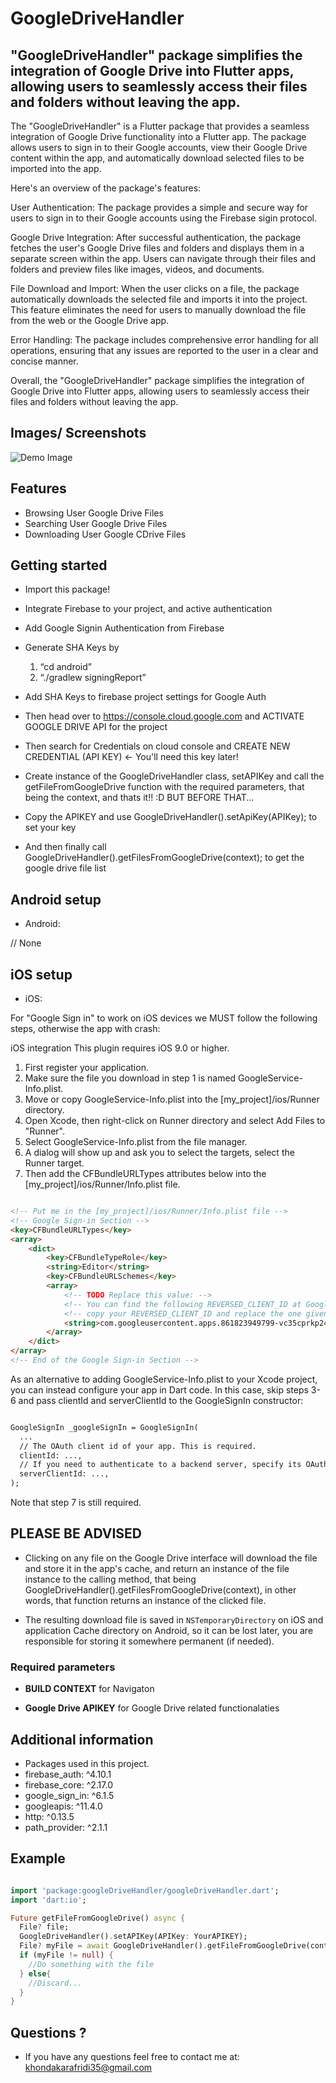 # GoogleDriveHandler

## "GoogleDriveHandler" package simplifies the integration of Google Drive into Flutter apps, allowing users to seamlessly access their files and folders without leaving the app.

The "GoogleDriveHandler" is a Flutter package that provides a seamless integration of Google Drive functionality into a Flutter app. The package allows users to sign in to their Google accounts, view their Google Drive content within the app, and automatically download selected files to be imported into the app.

Here's an overview of the package's features:

User Authentication: The package provides a simple and secure way for users to sign in to their Google accounts using the Firebase sigin protocol.

Google Drive Integration: After successful authentication, the package fetches the user's Google Drive files and folders and displays them in a separate screen within the app. Users can navigate through their files and folders and preview files like images, videos, and documents.

File Download and Import: When the user clicks on a file, the package automatically downloads the selected file and imports it into the project. This feature eliminates the need for users to manually download the file from the web or the Google Drive app.

Error Handling: The package includes comprehensive error handling for all operations, ensuring that any issues are reported to the user in a clear and concise manner.

Overall, the "GoogleDriveHandler" package simplifies the integration of Google Drive into Flutter apps, allowing users to seamlessly access their files and folders without leaving the app.

## Images/ Screenshots

![Demo Image](https://github.com/llKYOTOll/GoogleDriveHandler/blob/master/example/assets/promotional_images/promotional_image.png?raw=true)

## Features

- Browsing User Google Drive Files
- Searching User Google Drive Files
- Downloading User Google CDrive Files

## Getting started

* Import this package!

* Integrate Firebase to your project, and active authentication

* Add Google Signin Authentication from Firebase

* Generate SHA Keys by
  1. “cd android”
  2. “./gradlew signingReport”

* Add SHA Keys to firebase project settings for Google Auth

* Then head over to https://console.cloud.google.com and ACTIVATE GOOGLE DRIVE API for the project

* Then search for Credentials on cloud console and CREATE NEW CREDENTIAL (API KEY) <- You'll need this key later!

* Create instance of the GoogleDriveHandler class, setAPIKey and call the getFileFromGoogleDrive function with the required parameters, that being the context, and thats it!! :D BUT BEFORE THAT...

* Copy the APIKEY and use GoogleDriveHandler().setApiKey(APIKey); to set your key

* And then finally call GoogleDriveHandler().getFilesFromGoogleDrive(context); to get the google drive file list

## Android setup

* Android:

// None

## iOS setup

* iOS:

For "Google Sign in" to work on iOS devices we MUST follow the following steps, otherwise the app with crash:

iOS integration
This plugin requires iOS 9.0 or higher.
1. First register your application.
2. Make sure the file you download in step 1 is named GoogleService-Info.plist.
3. Move or copy GoogleService-Info.plist into the [my_project]/ios/Runner directory.
4. Open Xcode, then right-click on Runner directory and select Add Files to "Runner".
5. Select GoogleService-Info.plist from the file manager.
6. A dialog will show up and ask you to select the targets, select the Runner target.
7. Then add the CFBundleURLTypes attributes below into the [my_project]/ios/Runner/Info.plist file.

````md

<!-- Put me in the [my_project]/ios/Runner/Info.plist file -->
<!-- Google Sign-in Section -->
<key>CFBundleURLTypes</key>
<array>
	<dict>
		<key>CFBundleTypeRole</key>
		<string>Editor</string>
		<key>CFBundleURLSchemes</key>
		<array>
			<!-- TODO Replace this value: -->
			<!-- You can find the following REVERSED_CLIENT_ID at GoogleService-Info.plist. -->
			<!-- copy your REVERSED_CLIENT_ID and replace the one given here! -->
			<string>com.googleusercontent.apps.861823949799-vc35cprkp249096uujjn0vvnmcvjppkn</string>
		</array>
	</dict>
</array>
<!-- End of the Google Sign-in Section -->

````

As an alternative to adding GoogleService-Info.plist to your Xcode project, you can instead configure your app in Dart code. In this case, skip steps 3-6 and pass clientId and serverClientId to the GoogleSignIn constructor:

````md

GoogleSignIn _googleSignIn = GoogleSignIn(
  ...
  // The OAuth client id of your app. This is required.
  clientId: ...,
  // If you need to authenticate to a backend server, specify its OAuth client. This is optional.
  serverClientId: ...,
);

````

Note that step 7 is still required.

## PLEASE BE ADVISED

* Clicking on any file on the Google Drive interface will download the file and store it in the app's cache, and return an instance of the file instance to the calling method, that being GoogleDriveHandler().getFilesFromGoogleDrive(context), in other words, that function returns an instance of the clicked file.

* The resulting download file is saved in `NSTemporaryDirectory` on iOS and application Cache directory on Android, so it can be lost later, you are responsible for storing it somewhere permanent (if needed).

### Required parameters

* **BUILD CONTEXT** for Navigaton

* **Google Drive APIKEY** for Google Drive related functionalaties

## Additional information

* Packages used in this project.
* firebase_auth: ^4.10.1
* firebase_core: ^2.17.0
* google_sign_in: ^6.1.5
* googleapis: ^11.4.0
* http: ^0.13.5
* path_provider: ^2.1.1

## Example

````dart

import 'package:googleDriveHandler/googleDriveHandler.dart';
import 'dart:io';

Future getFileFromGoogleDrive() async {
  File? file;
  GoogleDriveHandler().setAPIKey(APIKey: YourAPIKEY);
  File? myFile = await GoogleDriveHandler().getFileFromGoogleDrive(context: context);
  if (myFile != null) {
    //Do something with the file
  } else{
    //Discard...
  }
}

````

## Questions ?

* If you have any questions feel free to contact me at: khondakarafridi35@gmail.com